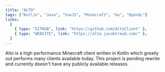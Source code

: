 ```yaml
---
title: "ALTO"
tags: ["Kotlin", "Java", "VueJS", "Minecraft", "Go", "OpenGL"]
links:
  [
    { type: "GITHUB", link: "https://github.com/AltoClient" },
    { type: "WEBSITE", link: "https://alto.jacobtread.com/" },
  ]
---
```


Alto is a high performance Minecraft client written in Kotlin which greatly out performs many clients available today. This project is pending rewrite and currently doesn&apos;t have any publicly available releases.
